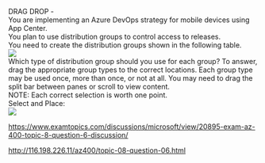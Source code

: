 DRAG DROP -<br/>You are implementing an Azure DevOps strategy for mobile devices using App Center.<br/>You plan to use distribution groups to control access to releases.<br/>You need to create the distribution groups shown in the following table.<br/><img src="https://www.examtopics.com/assets/media/exam-media/04257/0040900004.png" class="in-exam-image"/><br/>Which type of distribution group should you use for each group? To answer, drag the appropriate group types to the correct locations. Each group type may be used once, more than once, or not at all. You may need to drag the split bar between panes or scroll to view content.<br/>NOTE: Each correct selection is worth one point.<br/>Select and Place:<br/><img src="https://www.examtopics.com/assets/media/exam-media/04257/0041000001.png" class="in-exam-image"/><br/><p><a href="https://www.examtopics.com/discussions/microsoft/view/20895-exam-az-400-topic-8-question-6-discussion/">https://www.examtopics.com/discussions/microsoft/view/20895-exam-az-400-topic-8-question-6-discussion/</a></p><p><a href="http://116.198.226.11/az400/topic-08-question-06.html">http://116.198.226.11/az400/topic-08-question-06.html</a></p><script src="https://giscus.app/client.js"                    data-repo="azsamples/az204"                    data-repo-id="R_kgDOMRXzDQ"                    data-category="General"                    data-category-id="DIC_kwDOMRXzDc4Cgi27"                    data-mapping="pathname"                    data-strict="1"                    data-reactions-enabled="0"                    data-emit-metadata="0"                    data-input-position="bottom"                    data-theme="preferred_color_scheme"                    data-lang="en"                    crossorigin="anonymous"                    async>                    </script>